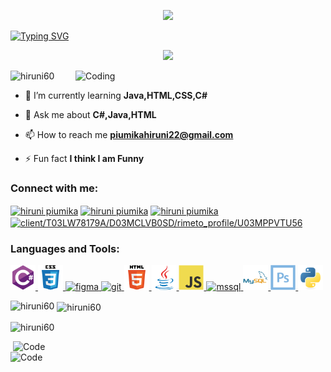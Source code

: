 <p align="center">
  <img src="https://readme-typing-svg.herokuapp.com?color=4834d4&size=42&center=true&vCenter=true&width=800&height=70&lines=Hi+%F0%9F%91%8B%2C+I'm+Hiruni+Piumika">
</p>

[![Typing SVG](https://readme-typing-svg.herokuapp.com?duration=3000&color=4834d4&width=1000&lines=-+-+-+-+-+-+-+-+-+-+-+-+-+-+-+-+-+-+-+-+-+-+-+-+-+-+-+-+-+-+-+-+-+-+-+-+-+-+-+-+-+-+-+-+-+-+-+-+-+-+-+)](https://git.io/typing-svg)

<p align="center">
  <img src="https://readme-typing-svg.herokuapp.com?color=f6e58d&center=true&vCenter=true&width=800&height=45&lines=A+Student+at+Software+Engineering;Institute+of+Java+%26+Software+Engineering+(IJSE)">
</p >
<img align="right" alt="Coding" width="400" src="https://cdn.dribbble.com/users/1162077/screenshots/3848914/programmer.gif">
<p align="left"> <img src="https://komarev.com/ghpvc/?username=hiruni60&label=Profile%20views&color=0e75b6&style=flat" alt="hiruni60" /> </p>

- 🌱 I’m currently learning **Java,HTML,CSS,C#**

- 💬 Ask me about **C#,Java,HTML**

- 📫 How to reach me **piumikahiruni22@gmail.com**

- ⚡ Fun fact **I think I am Funny**

<h3 align="left">Connect with me:</h3>
<p align="left">
<a href="http://linkedin.com/in/hiruni-piumika-7a3765245" target="blank"><img align="center" src="https://raw.githubusercontent.com/rahuldkjain/github-profile-readme-generator/master/src/images/icons/Social/linked-in-alt.svg" alt="hiruni piumika" height="30" width="40" /></a>
<a href="https://www.facebook.com/dinithi.amaya.549" target="blank"><img align="center" src="https://raw.githubusercontent.com/rahuldkjain/github-profile-readme-generator/master/src/images/icons/Social/facebook.svg" alt="hiruni piumika" height="30" width="40" /></a>
<a href="https://instagram.com/hiruni_piumika" target="blank"><img align="center" src="https://raw.githubusercontent.com/rahuldkjain/github-profile-readme-generator/master/src/images/icons/Social/instagram.svg" alt="hiruni piumika" height="30" width="40" /></a>
   <a href="https://app.slack.com/client/T03LW78179A/D03NU8S7EH2/rimeto_profile/U03NB8GLSLF" target="blank"><img align="center" src="https://www.vectorlogo.zone/logos/slack/slack-icon.svg" alt="client/T03LW78179A/D03MCLVB0SD/rimeto_profile/U03MPPVTU56" height="30" width="30" /></a>
</p>

<h3 align="left">Languages and Tools:</h3>
<p align="left"> <a href="https://www.w3schools.com/cs/" target="_blank" rel="noreferrer"> <img src="https://raw.githubusercontent.com/devicons/devicon/master/icons/csharp/csharp-original.svg" alt="csharp" width="40" height="40"/> </a> <a href="https://www.w3schools.com/css/" target="_blank" rel="noreferrer"> <img src="https://raw.githubusercontent.com/devicons/devicon/master/icons/css3/css3-original-wordmark.svg" alt="css3" width="40" height="40"/> </a> <a href="https://www.figma.com/" target="_blank" rel="noreferrer"> <img src="https://www.vectorlogo.zone/logos/figma/figma-icon.svg" alt="figma" width="40" height="40"/> </a> <a href="https://git-scm.com/" target="_blank" rel="noreferrer"> <img src="https://www.vectorlogo.zone/logos/git-scm/git-scm-icon.svg" alt="git" width="40" height="40"/> </a> <a href="https://www.w3.org/html/" target="_blank" rel="noreferrer"> <img src="https://raw.githubusercontent.com/devicons/devicon/master/icons/html5/html5-original-wordmark.svg" alt="html5" width="40" height="40"/> </a> <a href="https://www.java.com" target="_blank" rel="noreferrer"> <img src="https://raw.githubusercontent.com/devicons/devicon/master/icons/java/java-original.svg" alt="java" width="40" height="40"/> </a> <a href="https://developer.mozilla.org/en-US/docs/Web/JavaScript" target="_blank" rel="noreferrer"> <img src="https://raw.githubusercontent.com/devicons/devicon/master/icons/javascript/javascript-original.svg" alt="javascript" width="40" height="40"/> </a> <a href="https://www.microsoft.com/en-us/sql-server" target="_blank" rel="noreferrer"> <img src="https://www.svgrepo.com/show/303229/microsoft-sql-server-logo.svg" alt="mssql" width="40" height="40"/> </a> <a href="https://www.mysql.com/" target="_blank" rel="noreferrer"> <img src="https://raw.githubusercontent.com/devicons/devicon/master/icons/mysql/mysql-original-wordmark.svg" alt="mysql" width="40" height="40"/> </a> <a href="https://www.photoshop.com/en" target="_blank" rel="noreferrer"> <img src="https://raw.githubusercontent.com/devicons/devicon/master/icons/photoshop/photoshop-line.svg" alt="photoshop" width="40" height="40"/> </a> <a href="https://www.python.org" target="_blank" rel="noreferrer"> <img src="https://raw.githubusercontent.com/devicons/devicon/master/icons/python/python-original.svg" alt="python" width="40" height="40"/> </a> </p>

<p><img align="left" src="https://github-readme-stats.vercel.app/api/top-langs?username=hiruni60&show_icons=true&locale=en&layout=compact" alt="hiruni60" /></p>

<p>&nbsp;<img align="center" src="https://github-readme-stats.vercel.app/api?username=hiruni60&show_icons=true&locale=en" alt="hiruni60" /></p>

<p><img align="center" src="https://github-readme-streak-stats.herokuapp.com/?user=hiruni60&" alt="hiruni60" /></p>
<img align="right" alt="Code" width="500" src="https://thumbs.gfycat.com/WelltodoCavernousHeterodontosaurus-size_restricted.gif">
<img align="left" alt="Code" width="400" src="https://www.digisailor.com/assets/img/services-details/5.gif">
